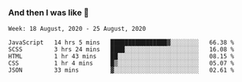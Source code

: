  ### And then I was like 🥱
<!--
**Mat2ja/Mat2ja** is a ✨ _special_ ✨ repository because its `README.md` (this file) appears on your GitHub profile.

Here are some ideas to get you started:

- 🔭 I’m currently working on ...
- 🌱 I’m currently learning ...
- 👯 I’m looking to collaborate on ...
- 🤔 I’m looking for help with ...
- 💬 Ask me about ...
- 📫 How to reach me: ...
- 😄 Pronouns: ...
- ⚡ Fun fact: ...
-->

<!--START_SECTION:waka-->
```text
Week: 18 August, 2020 - 25 August, 2020

JavaScript   14 hrs 5 mins   ████████████████▓░░░░░░░░   66.38 % 
SCSS         3 hrs 24 mins   ████░░░░░░░░░░░░░░░░░░░░░   16.08 % 
HTML         1 hr 43 mins    ██░░░░░░░░░░░░░░░░░░░░░░░   08.15 % 
CSS          1 hr 4 mins     █▒░░░░░░░░░░░░░░░░░░░░░░░   05.07 % 
JSON         33 mins         ▓░░░░░░░░░░░░░░░░░░░░░░░░   02.61 % 
```
<!--END_SECTION:waka-->
